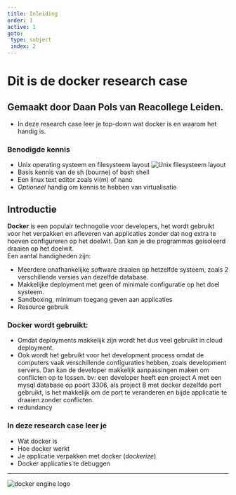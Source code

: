 ```yaml
---
title: Inleiding
order: 1
active: 1
goto:
 type: subject
 index: 2
---
```


# Dit is de docker research case
## Gemaakt door Daan Pols van Reacollege Leiden.
- In deze research case leer je top-down wat docker is en waarom het handig is.


### Benodigde kennis  
- Unix operating systeem en filesysteem layout
![Unix filesysteem layout](@Standard-unix-filesystem-hierarchy.svg)
- Basis kennis van de sh (bourne) of bash shell
- Een linux text editor zoals vi(m) of nano
- *Optioneel* handig om kennis te hebben van virtualisatie


## Introductie  
**Docker** is een populair technogolie voor developers, het wordt gebruikt voor het verpakken en afleveren van applicaties zonder dat nog extra te hoeven configureren op het doelwit. Dan kan je die programmas geisoleerd draaien op het doelwit.  
Een aantal handigheden zijn:
- Meerdere onafhankelijke software draaien op hetzelfde systeem, zoals 2 verschillende versies van dezelfde database.
- Makkelijke deployment met geen of minimale configuratie op het doel systeem.
- Sandboxing, minimum toegang geven aan applicaties
- Resource gebruik


### Docker wordt gebruikt:
- Omdat deployments makkelijk zijn wordt het dus veel gebruikt in cloud deployment.
- Ook wordt het gebruikt voor het development process omdat de computers vaak verschillende configuraties hebben, zoals development servers. Dan kan de developer makkelijk aanpassingen maken om conflicten op te lossen.
	bv: een developer heeft een project A met een mysql database op poort 3306, als project B met docker
	dezelfde port gebruikt, is het makkelijk om de port te veranderen en bijde applicatie te draaien zonder conflicten.
- redundancy


### In deze research case leer je
- Wat docker is
- Hoe docker werkt
- Je applicatie verpakken met docker (*dockerize*)
- Docker applicaties te debuggen

---

![docker engine logo](@engine.svg)
